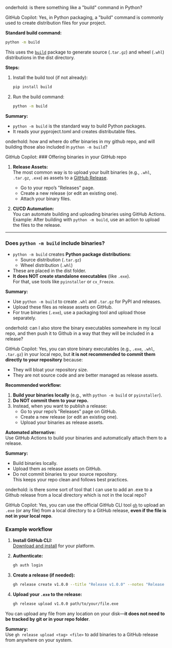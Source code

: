 onderhold: is there something like a "build" command in Python?

GitHub Copilot: Yes, in Python packaging, a "build" command is commonly used to create distribution files for your project.

**Standard build command:**
```sh
python -m build
```
This uses the [`build`](https://pypi.org/project/build/) package to generate source (`.tar.gz`) and wheel (`.whl`) distributions in the dist directory.

**Steps:**
1. Install the build tool (if not already):
   ```sh
   pip install build
   ```
2. Run the build command:
   ```sh
   python -m build
   ```

**Summary:**  
- `python -m build` is the standard way to build Python packages.
- It reads your pyproject.toml and creates distributable files.

onderhold: how and where do offer binaries in my github repo, and will building those also included in ````python -m build````?

GitHub Copilot: ### Offering binaries in your GitHub repo

1. **Release Assets:**  
   The most common way is to upload your built binaries (e.g., `.whl`, `.tar.gz`, `.exe`) as assets to a [GitHub Release](https://docs.github.com/en/repositories/releasing-projects-on-github/creating-releases).
   - Go to your repo’s "Releases" page.
   - Create a new release (or edit an existing one).
   - Attach your binary files.

2. **CI/CD Automation:**  
   You can automate building and uploading binaries using GitHub Actions.  
   Example: After building with `python -m build`, use an action to upload the files to the release.

---

### Does `python -m build` include binaries?

- `python -m build` creates **Python package distributions**:  
  - Source distribution (`.tar.gz`)
  - Wheel distribution (`.whl`)
- These are placed in the dist folder.
- **It does NOT create standalone executables** (like `.exe`).  
  For that, use tools like `pyinstaller` or `cx_Freeze`.

**Summary:**  
- Use `python -m build` to create `.whl` and `.tar.gz` for PyPI and releases.
- Upload these files as release assets on GitHub.
- For true binaries (`.exe`), use a packaging tool and upload those separately.

onderhold: can I also store the binary executables somewhere in my local repo, and then push it to Github in a way that they will be included in a release?

GitHub Copilot: Yes, you can store binary executables (e.g., `.exe`, `.whl`, `.tar.gz`) in your local repo, but **it is not recommended to commit them directly to your repository** because:

- They will bloat your repository size.
- They are not source code and are better managed as release assets.

**Recommended workflow:**

1. **Build your binaries locally** (e.g., with `python -m build` or `pyinstaller`).
2. **Do NOT commit them to your repo.**
3. Instead, when you want to publish a release:
   - Go to your repo’s "Releases" page on GitHub.
   - Create a new release (or edit an existing one).
   - Upload your binaries as release assets.

**Automated alternative:**  
Use GitHub Actions to build your binaries and automatically attach them to a release.

**Summary:**  
- Build binaries locally.
- Upload them as release assets on GitHub.
- Do not commit binaries to your source repository.  
This keeps your repo clean and follows best practices.

onderhold: is there some sort of tool that I can use to add an .exe to a Github release from a local directory which is not in the local repo?

GitHub Copilot: Yes, you can use the official GitHub CLI tool [`gh`](https://cli.github.com/) to upload an `.exe` (or any file) from a local directory to a GitHub release, **even if the file is not in your local repo**.

### Example workflow

1. **Install GitHub CLI:**  
   [Download and install](https://cli.github.com/) for your platform.

2. **Authenticate:**  
   ```sh
   gh auth login
   ```

3. **Create a release (if needed):**  
   ```sh
   gh release create v1.0.0 --title "Release v1.0.0" --notes "Release notes here"
   ```

4. **Upload your `.exe` to the release:**  
   ```sh
   gh release upload v1.0.0 path/to/your/file.exe
   ```

You can upload any file from any location on your disk—**it does not need to be tracked by git or in your repo folder**.

**Summary:**  
Use `gh release upload <tag> <file>` to add binaries to a GitHub release from anywhere on your system.